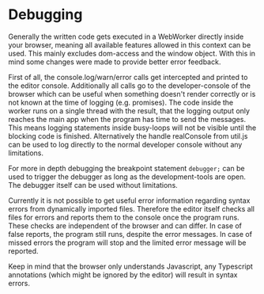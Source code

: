 # Debugging

Generally the written code gets executed in a WebWorker directly inside your browser, meaning all available features allowed in this context can be used. This mainly excludes dom-access and the window object. With this in mind some changes were made to provide better error feedback.

First of all, the console.log/warn/error calls get intercepted and printed to the editor console. Additionally all calls go to the developer-console of the browser which can be useful when something doesn't render correctly or is not known at the time of logging (e.g. promises).
The code inside the worker runs on a single thread with the result, that the logging output only reaches the main app when the program has time to send the messages. This means logging statements inside busy-loops will not be visible until the blocking code is finished.
Alternatively the handle realConsole from util.js can be used to log directly to the normal developer console without any limitations.

For more in depth debugging the breakpoint statement ```debugger;``` can be used to trigger the debugger as long as the development-tools are open. The debugger itself can be used without limitations.

Currently it is not possible to get useful error information regarding syntax errors from dynamically imported files. Therefore the editor itself checks all files for errors and reports them to the console once the program runs. These checks are independent of the browser and can differ. In case of false reports, the program still runs, despite the error messages. In case of missed errors the program will stop and the limited error message will be reported.

Keep in mind that the browser only understands Javascript, any Typescript annotations (which might be ignored by the editor) will result in syntax errors.